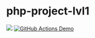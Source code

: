 # php-project-lvl1
<a href="https://codeclimate.com/github/codeclimate/codeclimate/maintainability"><img src="https://api.codeclimate.com/v1/badges/a99a88d28ad37a79dbf6/maintainability" /></a>
[![GitHub Actions Demo](https://github.com/Pasechneek/php-project-lvl1/actions/workflows/github-actions-demo.yml/badge.svg)](https://github.com/Pasechneek/php-project-lvl1/actions/workflows/github-actions-demo.yml)
